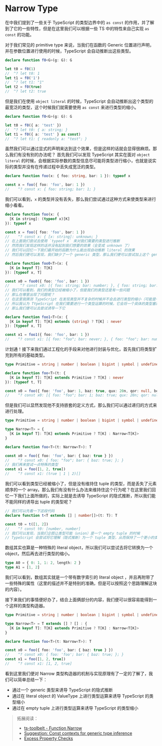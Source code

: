 # Narrow Type

在[]()中我们提到了一些关于 TypeScript 的类型边界中的 `as const` 的作用，并了解到了它的一些特性，但是在这里我们可以根据一些 TS 中的特性来自己实现 `as const` 的功能。

对于我们常见的 primitive type 来说，当我们在函数的 Generic 位置进行声明，并在参数位置进行使用的时候，TypeScript 会自动推断出这些类型。
```typescript
declare function f0<G>(g: G): G

let t0 = f0(1)
//  ^? let t0: 1
let t1 = f0('1')
//  ^? let t1: "1"
let t2 = f0(true)
//  ^? let t2: true
```

但是我们在使用 `object literal` 的时候，TypeScript 会自动推断出这个类型的最宽泛的类型，这个时候我们就需要使用 `as const` 来进行类型的缩小。
```typescript
declare function f0<G>(g: G): G

let t0 = f0({ a: 'test' })
//  ^? let t0: { a: string; }
let t1 = f0({ a: 'test' } as const)
//  ^? let t1: { readonly a: "test"; }
```

虽然我们可以通过显式的声明来达到这个效果，但是这样的话就会显得很麻烦。那么我们有没有别的办法呢？
首先我们可以发现 TypeScript 其实在面对 `object literal` 的时候，会根据实际参数的类型信息尽可能将类型进行缩小，也就是说实际的类型并没有在传递过程中丢失成宽泛的类型。
```typescript
declare function foo(x: { foo: string, bar: 1 }): typeof x

const x = foo({ foo: 'foo', bar: 1 })
//    ^? const x: { foo: string; bar: 1; }
```

我们可以看到，`x` 的类型并没有丢失，那么我们尝试通过这种方式来使类型来进行缩小看看。
```typescript
declare function foo(x: {
  [K in string]: (typeof x)[K]
}): typeof x

const x = foo({ foo: 'foo', bar: 1 })
//    ^? const x: { [x: string]: unknown; }
// 在上面我们尝试去使用 `typeof x` 来对我们需要的类型进行推断
// 然而我们发现这样的话并没有起到我们想要的效果（全变成 unknown 了）
// 我们可以回忆一下我们最开始的函数为什么能出现自动推断 literal 的效果
// 然后我们便可以发现，我们缺少了一个 generic 类型，那么我们便可以尝试加上这个 generic 类型

declare function foo0<T>(x: {
  [K in keyof T]: T[K]
}): [typeof x, T]

const x0 = foo0({ foo: 'foo', bar: 1 })
//     ^? const x0: [{ foo: string; bar: number; }, { foo: string; bar: number; }]
// 我们可以看到，我们的类型已经被缩小了，但是我们的类型还是有一些问题
// 那么在哪里出现了问题呢？
// 在这里我猜测 TypeScript 在发现类型并不复杂的时候并不会去进行类型的缩小（可能是一个优化）
// 所以我认为 TYpeScript 在我们需要进行一个类型运算的时候，它会将一个具体的类型塞进去进行运算
// 那么我们便可以去尝试诱导一下它

declare function foo1<T>(x: {
  [K in keyof T]: T[K] extends (string) ? T[K] : never
}): [typeof x, T]

const x1 = foo1({ foo: 'foo', bar: 1 })
//    ^? const x1: [{ foo: "foo"; bar: never; }, { foo: "foo"; bar: number; }]
```
计划通！接下来我们通过工程化的手段来对他进行封装与优化，首先我们将类型扩充到所有的基础类型。

```typescript
type Primitive = string | number | boolean | bigint | symbol | undefined | null

declare function foo<T>(t: {
  [K in keyof T]: T[K] extends Primitive ? T[K] : never
}): [typeof t, T]

const x0 = foo({ foo: 'foo', bar: 1, baz: true, qux: 20n, qor: null, bor: undefined })
//    ^? const x0: [{ foo: "foo"; bar: 1; baz: true; qux: 20n; qor: null; bor: undefined; }, { foo: string; bar: number; baz: boolean; qux: bigint; qor: null; bor: undefined; }]
```

但是我们可以显然发现他不支持嵌套的定义方式，那么我们可以通过递归的方式来进行处理。
```typescript
type Primitive = string | number | boolean | bigint | symbol | undefined | null

type Narrow<T> = {
  [K in keyof T]: T[K] extends Primitive ? T[K] : Narrow<T[K]>
}

declare function foo<T>(t: Narrow<T>): T

const x0 = foo({ foo: 'foo', bar: { baz: true } })
//    ^? const x0: { foo: "foo"; bar: { baz: true; }; }
// 我们再来尝试一点特殊的类型
const x1 = foo([1, 2, true])
//    ^? const x1: (true | 1 | 2)[]
```
我们可以看到类型已经被缩小了，但是没有维持住 tuple 的类型，而是丢失了元素顺序的一个 array。那么我们有没有什么办法来维持住这个行为呢？在这里我们回忆一下我们上面所做的，实际上就是去诱导 TypeScript 的隐式推断，所以我们能不能同样的诱导出 tuple 的类型呢？
```typescript
// 我们可以先看一下这段代码
declare function t<T extends [] | number[]>(t: T): T

const t0 = t([1, 2])
//    ^? const t0: [number, number]
// 我们可以发现，当我们企图让类型可能（union）是一个 empty tuple 的时候
// TypeScript 会尝试将它理解（隐式推断）为一个 tuple 类型，从而保持了一个更小的类型
```
数组其实也算是一种特殊的 literal object，所以我们可以尝试去将它转换为一个 object，然后再去进行类型的缩小。
```typescript
type A0 = { 0: 1, 1: 2, length: 2 }
type A1 = [1, 2]
```
我们可以看到，数组其实就是一个带有数字索引的 literal object ，并且再附带了一些特殊的属性（这里的描述并不是特别的准确，但是可以按照这个思路理解这块的内容）。

接下来我们的事情便好办了，结合上面俩部分的内容，我们便可以很容易能得到一个这样的类型构造器。
```typescript
type Primitive = string | number | boolean | bigint | symbol | undefined | null

type Narrow<T> = T extends [] ? [] : {
  [K in keyof T]: T[K] extends Primitive ? T[K] : Narrow<T[K]>
}

declare function foo<T>(t: Narrow<T>): T

const x0 = foo({ foo: 'foo', bar: { baz: true } })
//    ^? const x0: { foo: 'foo'; bar: { baz: true; }; }
const x1 = foo([1, 2, true])
//    ^? const x1: [1, 2, true]
```

看到这里我们便对 Narrow 类型构造器的机制与实现原理有了一定的了解了，我们可以简单总结一下：
* 通过一个 generic 类型来诱导 TypeScript 的隐式推断
* 通过在 literal object 的 ValueType 上进行类型运算来诱导 TypeScript 的类型缩小
* 通过在 empty tuple 上进行类型运算来诱导 TypeScript 的类型缩小

> 拓展阅读：
> * [ts-toolbelt - Function Narrow](https://github.com/millsp/ts-toolbelt/blob/319e55123b9571d49f34eca3e5926e41ca73e0f3/sources/Function/Narrow.ts#L32)
> * [Suggestion: Const contexts for generic type inference](https://github.com/microsoft/TypeScript/issues/30680)
> * [Excess Property Checks](https://www.typescriptlang.org/docs/handbook/2/objects.html#excess-property-checks)
